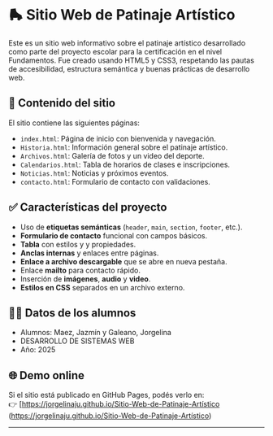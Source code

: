 # 🛼 Sitio Web de Patinaje Artístico

Este es un sitio web informativo sobre el patinaje artístico desarrollado como parte del proyecto escolar para la certificación en el nivel Fundamentos. Fue creado usando HTML5 y CSS3, respetando las pautas de accesibilidad, estructura semántica y buenas prácticas de desarrollo web.

## 📄 Contenido del sitio

El sitio contiene las siguientes páginas:

- `index.html`: Página de inicio con bienvenida y navegación.
- `Historia.html`: Información general sobre el patinaje artístico.
- `Archivos.html`: Galería de fotos y un video del deporte.
- `Calendarios.html`: Tabla de horarios de clases e inscripciones. 
- `Noticias.html`: Noticias y próximos eventos.
- `contacto.html`: Formulario de contacto con validaciones.


## ✅ Características del proyecto

- Uso de **etiquetas semánticas** (`header`, `main`, `section`, `footer`, etc.).
- **Formulario de contacto** funcional con campos básicos.
- **Tabla** con estilos y y propiedades.
- **Anclas internas** y enlaces entre páginas.
- **Enlace a archivo descargable** que se abre en nueva pestaña.
- Enlace **mailto** para contacto rápido.
- Inserción de **imágenes**, **audio** y **video**.
- **Estilos en CSS** separados en un archivo externo.

## 👨‍🎓 Datos de los alumnos

- Alumnos: Maez, Jazmín y Galeano, Jorgelina
- DESARROLLO DE SISTEMAS WEB
- Año: 2025

## 🌐 Demo online

Si el sitio está publicado en GitHub Pages, podés verlo en:  
👉 [https://jorgelinaju.github.io/Sitio-Web-de-Patinaje-Artístico (https://jorgelinaju.github.io/Sitio-Web-de-Patinaje-Artístico)

---

